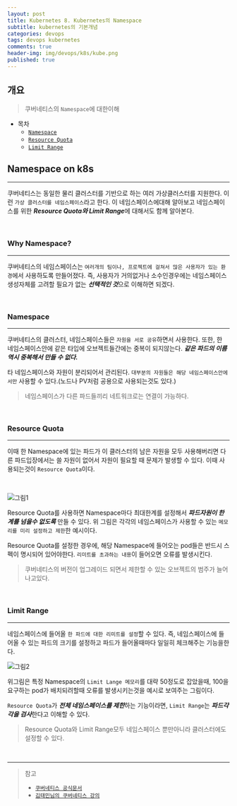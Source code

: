 ```yaml
---
layout: post
title: Kubernetes 8. Kubernetes의 Namespace
subtitle: kubernetes의 기본개념
categories: devops
tags: devops kubernetes
comments: true
header-img: img/devops/k8s/kube.png
published: true
---
```


## 개요
> 쿠버네티스의 `Namespace`에 대한이해
  
- 목차
	- [`Namespace`](#namespace)
	- [`Resource Quota`](#resource-quota)
	- [`Limit Range`](#limit-range)
  
## Namespace on k8s
---
쿠버네티스는 동일한 물리 클러스터를 기반으로 하는 여러 가상클러스터를 지원한다. 이런 `가상 클러스터를 네임스페이스`라고 한다. 이 네임스페이스에대해 알아보고 네임스페이스를 위한 ***Resource Quota와 Limit Range***에 대해서도 함께 알아본다.

<br>

### Why Namespace?

---

쿠버네티스의 네임스페이스는 `여러개의 팀이나, 프로젝트에 걸쳐서 많은 사용자가 있는 환경`에서 사용하도록 만들어졌다. 즉, 사용자가 거의없거나 소수인경우에는 네임스페이스 생성자체를 고려할 필요가 없는 ***선택적인 것***으로 이해하면 되겠다.

<br>

### Namespace

---

쿠버네티스의 클러스터, 네임스페이스들은 `자원을 서로 공유`하면서 사용한다. 또한, 한 네임스페이스안에 같은 타입에 오브젝트들간에는 중복이 되지않는다. ***같은 파드의 이름역시 중복해서 만들 수 없다.***

타 네임스페이스와 자원이 분리되어서 관리된다. `대부분의 자원들은 해당 네임스페이스안에서만` 사용할 수 있다.(노드나 PV처럼 공용으로 사용되는것도 있다.)

> 네임스페이스가 다른 파드들끼리 네트워크로는 연결이 가능하다.

<br>

### Resource Quota

---

이때 한 Namespace에 있는 파드가 이 클러스터의 남은 자원을 모두 사용해버리면 다른 파드입장에서는 쓸 자원이 없어서 자원이 필요할 때 문제가 발생할 수 있다. 이때 사용되는것이 `Resource Quota`이다.

<br>

![그림1](https://cdn.jsdelivr.net/gh/zunoxi/zunoxi.github.io/assets/img/devops/k8s/namespace/1.jpeg)


Resource Quota를 사용하면 Namespace마다 최대한계를 설정해서 ***파드자원이 한계를 넘을수 없도록*** 만들 수 있다. 위 그림은 각각의 네임스페이스가 사용할 수 있는 `메모리를 미리 설정하고 제한`한 예시이다.


Resource Quota를 설정한 경우에, 해당 Namespace에 들어오는 pod들은 반드시 스펙이 명시되어 있어야한다. `리미트를 초과하는 내용`이 들어오면 오류를 발생시킨다.

> 쿠버네티스의 버전이 업그레이드 되면서 제한할 수 있는 오브젝트의 범주가 늘어나고있다.

<br>

### Limit Range

---

네임스페이스에 들어올 `한 파드에 대한 리미트를 설정`할 수 있다. 즉, 네임스페이스에 들어올 수 있는 파드의 크기를 설정하고 파드가 들어올때마다 일일히 체크해주는 기능을한다.

![그림2](https://cdn.jsdelivr.net/gh/zunoxi/zunoxi.github.io/assets/img/devops/k8s/namespace/2.jpeg)

위그림은 특정 Namespace의 `Limit Lange 메모리`를 대략 50정도로 잡았을때, 100을요구하는 pod가 배치되려할때 오류를 발생시키는것을 예시로 보여주는 그림이다.

`Resource Quota`가 ***전체 네임스페이스를 제한***하는 기능이라면, `Limit Range`는 ***파드각각을 검사***한다고 이해할 수 있다.

>Resource Quota와 Limit Range모두 네임스페이스 뿐만아니라 클러스터에도 설정할 수 있다.

<br>

---
> 참고
> - [`쿠버네티스 공식문서`](https://kubernetes.io/ko/docs/concepts/overview/working-with-objects/namespaces/)
> - [`김태민님의 쿠버네티스 강의`](https://www.inflearn.com/course/%EC%BF%A0%EB%B2%84%EB%84%A4%ED%8B%B0%EC%8A%A4-%EA%B8%B0%EC%B4%88#)